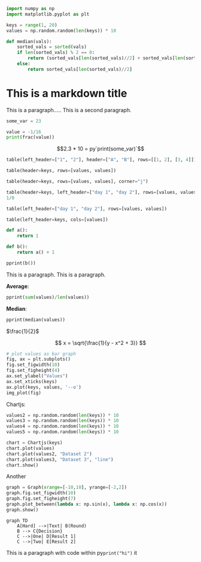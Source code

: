 ```python exec
import numpy as np
import matplotlib.pyplot as plt

keys = range(1, 20)
values = np.random.random(len(keys)) * 10

def median(vals):
    sorted_vals = sorted(vals)
    if len(sorted_vals) % 2 == 0:
        return (sorted_vals[len(sorted_vals)//2] + sorted_vals[len(sorted_vals)//2 - 1])/2
    else:
        return sorted_vals[len(sorted_vals)//2]
```

# This is a markdown title

This is a paragraph.....
This is a second paragraph.

```python exec
some_var = 23
```

```python exec
value = -1/16
print(frac(value))
```

$$2.3 * 10 = py`print(some_var)`$$

```python exec
table(left_header=["1", "2"], header=["A", "B"], rows=[[1, 2], [3, 4]])
```

```python exec
table(header=keys, rows=[values, values])
```

```python exec
table(header=keys, rows=[values, values], corner="j")
```

```python exec
table(header=keys, left_header=["day 1", "day 2"], rows=[values, values], corner="j \\ i")
1/0
```

```python exec
table(left_header=["day 1", "day 2"], rows=[values, values])
```

```python exec
table(left_header=keys, cols=[values])
```


```python exec
def a():
    return 1

def b():
    return a() + 1

pprint(b())
```


This is a paragraph.
This is a paragraph.

**Average**:
```python exec
pprint(sum(values)/len(values))
```

**Median**:
```python exec
pprint(median(values))
```

$\frac{1}{2}$

$$
x = \sqrt{\frac{1}{y - x^2 + 3}}
$$

```python exec
# plot values as bar graph
fig, ax = plt.subplots()
fig.set_figwidth(10)
fig.set_figheight(4)
ax.set_ylabel("Values")
ax.set_xticks(keys)
ax.plot(keys, values, '--o')
img_plot(fig)
```

Chartjs:

```python exec
values2 = np.random.random(len(keys)) * 10
values3 = np.random.random(len(keys)) * 10
values4 = np.random.random(len(keys)) * 10
values5 = np.random.random(len(keys)) * 10

chart = Chartjs(keys)
chart.plot(values)
chart.plot(values2, "Dataset 2")
chart.plot(values3, "Dataset 3", "line")
chart.show()
```

Another

```python exec
graph = Graph(xrange=[-10,10], yrange=[-2,2])
graph.fig.set_figwidth(10)
graph.fig.set_figheight(7)
graph.plot_between(lambda x: np.sin(x), lambda x: np.cos(x))
graph.show()
```

```mermaid
graph TD
    A[Hard] -->|Text| B(Round)
    B --> C{Decision}
    C -->|One| D[Result 1]
    C -->|Two| E[Result 2]
```

This is a paragraph with code within py`print("hi")` it
